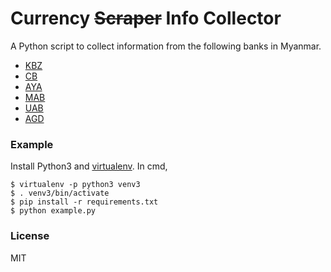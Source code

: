 # Currency ~~Scraper~~ Info Collector

A Python script to collect information from the following banks in Myanmar.

- [KBZ](https://www.kbzbank.com/en)
- [CB](http://www.cbbank.com.mm/exchange_rate.aspx)
- [AYA](http://www.ayabank.com/en_US/)
- [MAB](https://www.mabbank.com/)
- [UAB](http://www.unitedamarabank.com)
- [AGD](http://www.agdbank.com.mm)

### Example

Install Python3 and [virtualenv](https://virtualenv.pypa.io/en/stable). In cmd, 

```shell
$ virtualenv -p python3 venv3
$ . venv3/bin/activate
$ pip install -r requirements.txt
$ python example.py
```

### License

MIT
